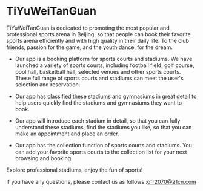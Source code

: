 # TiYuWeiTanGuan
TiYuWeiTanGuan is dedicated to promoting the most popular and professional sports arena in Beijing, so that people can book their favorite sports arena efficiently and with high quality in their daily life. To the club friends, passion for the game, and the youth dance, for the dream.

- Our app is a booking platform for sports courts and stadiums. We have launched a variety of sports courts, including football field, golf course, pool hall, basketball hall, selected venues and other sports courts. These full range of sports courts and stadiums can meet the user's selection and reservation.

- Our app has classified these stadiums and gymnasiums in great detail to help users quickly find the stadiums and gymnasiums they want to book.

- Our app will introduce each stadium in detail, so that you can fully understand these stadiums, find the stadiums you like, so that you can make an appointment and place an order.

- Our app has the collection function of sports courts and stadiums. You can add your favorite sports courts to the collection list for your next browsing and booking.

Explore professional stadiums, enjoy the fun of sports!

If you have any questions, please contact us as follows :ofr2070@21cn.com
